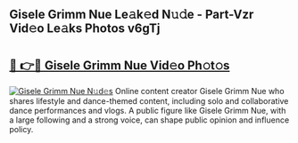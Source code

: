 ## Gisele Grimm Nue Le𝚊k𝚎d N𝚞𝚍e - Part-Vzr Vid𝚎o Le𝚊ks Photos v6gTj

# <h2><a href="http://fb67pu.evod.top/?m=Gisele+Grimm+Nue">🔗 👉🔴 Gisele Grimm Nue Vid𝚎o Ph𝚘t𝚘s</a></h2>

[![Gisele Grimm Nue N𝚞d𝚎s](https://i.imgur.com/8V9OHl7.gif)](http://fb67pu.evod.top/?m=Gisele+Grimm+Nue)
Online content creator Gisele Grimm Nue who shares lifestyle and dance-themed content, including solo and collaborative dance performances and vlogs. A public figure like Gisele Grimm Nue, with a large following and a strong voice, can shape public opinion and influence policy. 
